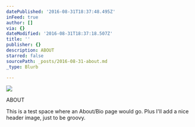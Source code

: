 ```yaml
---
datePublished: '2016-08-31T18:37:48.495Z'
inFeed: true
author: []
via: {}
dateModified: '2016-08-31T18:37:18.507Z'
title: ''
publisher: {}
description: ABOUT
starred: false
sourcePath: _posts/2016-08-31-about.md
_type: Blurb

---
```

![](https://the-grid-user-content.s3-us-west-2.amazonaws.com/fb341935-c0a2-4a5e-b40f-5594c14ecc32.png)

ABOUT

This is a test space where an About/Bio page would go. Plus I'll add a nice header image, just to be groovy.